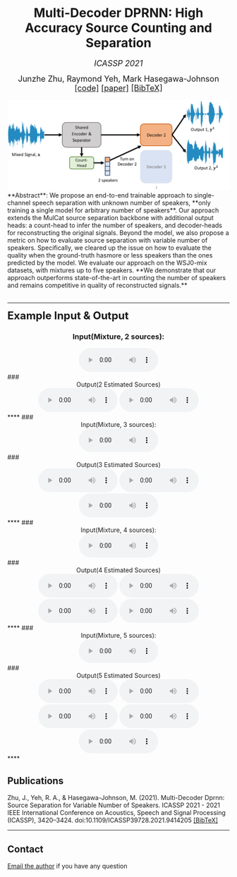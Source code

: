 <h1></h1>

# <center>Multi-Decoder DPRNN: High Accuracy Source Counting and Separation</center>
*<center><font size="4">ICASSP 2021</font></center>*
<center><font size="4">Junzhe Zhu, Raymond Yeh, Mark Hasegawa-Johnson</font></center>
<center><font size="4">
<a href="https://github.com/asteroid-team/asteroid/tree/master/egs/wsj0-mix-var/Multi-Decoder-DPRNN">[code]</a>
<a href="http://www.isle.illinois.edu/speech_web_lg/pubs/2021/zhu2021multi.pdf">[paper]</a>
<a href="examples/citation.txt" target="_blank">[BibTeX]</a>
</font></center>
<br>
<img src="examples/pipeline.png">
**Abstract**: We propose an end-to-end trainable approach to single-channel speech separation with unknown number of speakers, **only training a single model for arbitrary number of speakers**. Our approach extends the MulCat source separation backbone with additional output heads: a count-head to infer the number of speakers, and decoder-heads for reconstructing the original signals. Beyond the model, we also propose a metric on how to evaluate source separation with variable number of speakers. Specifically, we cleared up the issue on how to evaluate the quality when the ground-truth hasmore or less speakers than the ones predicted by the model. We evaluate our approach on the WSJ0-mix datasets, with mixtures up to five speakers. **We demonstrate that our approach outperforms state-of-the-art in counting the number of speakers and remains competitive in quality of reconstructed signals.**
<br>
<br>

****
**<font size="5"> Example Input & Output </font>**
### <center>Input(Mixture, 2 sources):</center>
<center><audio controls class="audio-player" preload="metadata" style="width: 180px;"> <source src="examples/2_mixture.wav" type="audio/wav"></audio></center>
### <center>Output(2 Estimated Sources)</center>
<center><audio controls class="audio-player" preload="metadata" style="width: 180px;"> <source src="examples/2_source_0.wav" type="audio/wav"></audio>
<audio controls class="audio-player" preload="metadata" style="width: 180px;"> <source src="examples/2_source_1.wav" type="audio/wav"></audio></center>
****
### <center>Input(Mixture, 3 sources):</center>
<center><audio controls class="audio-player" preload="metadata" style="width: 180px;"> <source src="examples/3_mixture.wav" type="audio/wav"></audio></center>
### <center>Output(3 Estimated Sources)</center>
<center><audio controls class="audio-player" preload="metadata" style="width: 180px;"> <source src="examples/3_source_0.wav" type="audio/wav"></audio>
<audio controls class="audio-player" preload="metadata" style="width: 180px;"> <source src="examples/3_source_1.wav" type="audio/wav"></audio>
<audio controls class="audio-player" preload="metadata" style="width: 180px;"> <source src="examples/3_source_2.wav" type="audio/wav"></audio></center>
****
### <center>Input(Mixture, 4 sources):</center>
<center><audio controls class="audio-player" preload="metadata" style="width: 180px;"> <source src="examples/4_mixture.wav" type="audio/wav"></audio></center>
### <center>Output(4 Estimated Sources)</center>
<center><audio controls class="audio-player" preload="metadata" style="width: 180px;"> <source src="examples/4_source_0.wav" type="audio/wav"></audio>
<audio controls class="audio-player" preload="metadata" style="width: 180px;"> <source src="examples/4_source_1.wav" type="audio/wav"></audio>
<audio controls class="audio-player" preload="metadata" style="width: 180px;"> <source src="examples/4_source_2.wav" type="audio/wav"></audio>
<audio controls class="audio-player" preload="metadata" style="width: 180px;"> <source src="examples/4_source_3.wav" type="audio/wav"></audio></center>
****
### <center>Input(Mixture, 5 sources):</center>
<center><audio controls class="audio-player" preload="metadata" style="width: 180px;"> <source src="examples/5_mixture.wav" type="audio/wav"></audio></center>
### <center>Output(5 Estimated Sources)</center>
<center><audio controls class="audio-player" preload="metadata" style="width: 180px;"> <source src="examples/5_source_0.wav" type="audio/wav"></audio>
<audio controls class="audio-player" preload="metadata" style="width: 180px;"> <source src="examples/5_source_1.wav" type="audio/wav"></audio>
<audio controls class="audio-player" preload="metadata" style="width: 180px;"> <source src="examples/5_source_2.wav" type="audio/wav"></audio>
<audio controls class="audio-player" preload="metadata" style="width: 180px;"> <source src="examples/5_source_3.wav" type="audio/wav"></audio>
<audio controls class="audio-player" preload="metadata" style="width: 180px;"> <source src="examples/5_source_4.wav" type="audio/wav"></audio></center>
****

## **Publications**
Zhu, J., Yeh, R. A., & Hasegawa-Johnson, M. (2021). Multi-Decoder Dprnn: Source Separation for Variable Number of Speakers. ICASSP 2021 - 2021 IEEE International Conference on Acoustics, Speech and Signal Processing (ICASSP), 3420–3424. doi:10.1109/ICASSP39728.2021.9414205 <a href="examples/citation.txt" target="_blank">[BibTeX]</a>

****

## **Contact**
<a href="mailto:josefzhu@stanford.edu"> Email the author</a> if you have any question
